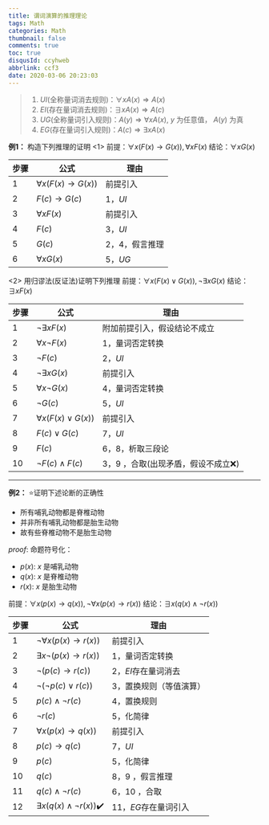 ```yaml
---
title: 谓词演算的推理理论
tags: Math
categories: Math
thumbnail: false
comments: true
toc: true
disqusId: ccyhweb
abbrlink: ccf3
date: 2020-03-06 20:23:03
---
```


> 1. $UI$(全称量词消去规则)：$\forall xA(x)\Rightarrow A(x)$
> 2. $EI$(存在量词消去规则)：$\exists xA(x)\Rightarrow A(c)$
> 3. $UG$(全称量词引入规则)：$A(y)\Rightarrow \forall x A(x)$, $y$ 为任意值， $A(y)$ 为真
> 4. $EG$(存在量词引入规则)：$A(c)\Rightarrow \exists xA(x)$

<!-- more -->

**例1：** 构造下列推理的证明
<1> 前提：$\forall x(F(x)\rightarrow G(x)),\forall xF(x)$
结论：$\forall xG(x)$

步骤 | 公式 | 理由
-|-|-
1 | $\forall x(F(x)\rightarrow G(x))$ | 前提引入
2 | $F(c)\rightarrow G(c)$ | 1，$UI$
3 | $\forall xF(x)$ | 前提引入
4 | $F(c)$ | 3，$UI$
5 | $G(c)$ | 2，4，假言推理
6 | $\forall xG(x)$ | 5，$UG$

<2> 用归谬法(反证法)证明下列推理
前提：$\forall x(F(x)\vee G(x)),\neg \exists xG(x)$
结论：$\exists xF(x)$

步骤 | 公式 | 理由
-|-|-
1 | $\neg \exists xF(x)$ | 附加前提引入，假设结论不成立
2 | $\forall x\neg F(x)$ | 1，量词否定转换
3 | $\neg F(c)$ | 2，$UI$
4 | $\neg \exists xG(x)$ | 前提引入
5 | $\forall x\neg G(x)$ | 4，量词否定转换
6 | $\neg G(c)$ | 5，$UI$
7 | $\forall x(F(x)\vee G(x))$ | 前提引入
8 | $F(c)\vee G(c)$ | 7，$UI$
9 | $F(c)$ | 6，8，析取三段论
10 | $\neg F(c)\wedge F(c)$ | 3，9 ，合取(出现矛盾，假设不成立❌)

---
**例2：** ⭐️证明下述论断的正确性
* 所有哺乳动物都是脊椎动物
* 并非所有哺乳动物都是胎生动物
* 故有些脊椎动物不是胎生动物

$proof:$
命题符号化：
* $p(x)$: $x$ 是哺乳动物
* $q(x)$: $x$ 是脊椎动物
* $r(x)$: $x$ 是胎生动物

前提：$\forall x(p(x)\rightarrow q(x)),\neg \forall x(p(x)\rightarrow r(x))$
结论：$\exists x(q(x)\wedge \neg r(x))$

步骤 | 公式 | 理由
-|-|-
1 | $\neg \forall x(p(x)\rightarrow r(x))$ | 前提引入
2 | $\exists x\neg (p(x)\rightarrow r(x))$ | 1，量词否定转换
3 | $\neg (p(c)\rightarrow r(c))$ | 2，$EI$存在量词消去
4 | $\neg(\neg p(c)\vee r(c))$ | 3，置换规则（等值演算）
5 | $p(c)\wedge \neg r(c)$ | 4，置换规则
6 | $\neg r(c)$ | 5，化简律
7 | $\forall x(p(x)\rightarrow q(x))$ | 前提引入
8 | $p(c)\rightarrow q(c)$ | 7，$UI$
9 | $p(c)$ | 5，化简律
10 | $q(c)$ | 8，9 ，假言推理
11 | $q(c)\wedge \neg r(c)$ | 6，10 ，合取
12 | $\exists x(q(x)\wedge \neg r(x))$✔️ | 11，$EG$存在量词引入
